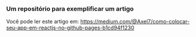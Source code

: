 ### Um repositório para exemplificar um artigo

Você pode ler este artigo em: https://medium.com/@Axel7/como-colocar-seu-app-em-reactjs-no-github-pages-b1cd94f1230
